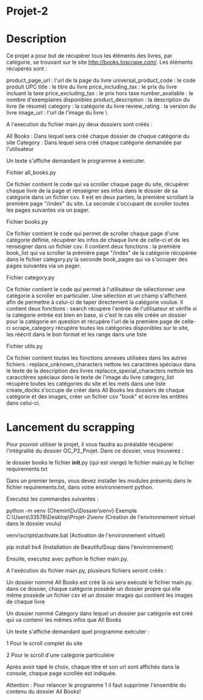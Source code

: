 # Projet-2


# Description


Ce projet a pour but de récupérer tous les éléments des livres, par catégorie, se trouvant sur le site http://books.toscrape.com/.
Les éléments récupérés sont :

product_page_url : l'url de la page du livre
universal_product_code : le code produit UPC
title : le titre du livre
price_including_tax : le prix du livre incluant la taxe
price_excluding_tax : le prix hors taxe
number_available : le nombre d'exemplaires disponibles
product_description : la description du livre (le résumé)
category : la catégorie du livre
review_rating : la version du livre
image_url : l'url de l'image du livre \

A l'execution du fichier main.py deux dossiers sont créés :

  All Books : Dans lequel sera créé chaque dossier de chaque catégorie du site
  Category : Dans lequel sera créé chaque catégorie demandée par l'utilisateur
  
Un texte s'affiche demandant le programme à executer.
  

Fichier all_books.py

Ce fichier contient le code qui va scroller chaque page du site, récupérer chaque livre de la page et renseigner ses infos dans le dossier de sa catégorie dans un fichier csv.
Il est en deux parties, la première scrollant la première page "/index" du site. La seconde s'occupant de scroller toutes les pages suivantes via un pager.


Fichier books.py

Ce fichier contient le code qui permet de scroller chaque page d'une catégorie définie, récupérer les infos de chaque livre de celle-ci et de les renseigner dans un fichier csv.
Il contient deux fonctions :
  la première book_list qui va scroller la prémière page "/index" de la catégorie récupérée dans le fichier category.py
  la seconde book_pages qui va s'occuper des pages suivantes via un pager.
  

Fichier category.py

Ce fichier contient le code qui permet à l'utilisateur de sélectionner une catégorie à scroller en particulier. Une sélection et un champ s'affichent afin de permettre à celui-ci de taper directement la catégorie voulue. Il contient deux fonctions :
    search récupère l'entrée de l'utilisateur et vérifie si la catégorie entrée est bien en base, si c'est le cas elle créée un dossier pour la catégorie en question et récupère     l'url de la première page de celle-ci
    scrape_category récupère toutes les catégories disponibles sur le site, les réécrit dans le bon format et les range dans une liste
    

Fichier utils.py

Ce fichier contient toutes les fonctions annexes utilisées dans les autres fichiers :
    replace_unknown_characters nettoie les caractères spéciaux dans le texte de la description des livres
    replacce_special_characters nettoie les caracctères spéciaux dans le texte de l'image du livre
    category_list récupère toutes les catégories du site et les mets dans une liste
    create_docks s'occupe de créer dans All Books les dossiers de chaque catégorie et des images, créer un fichier csv "book" et écrire les entêtes dans celui-ci. 
    
    
# Lancement du scrapping


Pour pouvoir utiliser le projet, il vous faudra au préalable récupérer l'intégralité du dossier OC_P2_Projet. Dans ce dossier, vous trouverez :

le dossier books
le fichier __init__.py (qui est vierge)
le fichier main.py
le fichier requirements.txt

Dans un premier temps, vous devez installer les modules présents dans le fichier requirements.txt, dans votre environnement python.

Executez les commandes suivantes :

python -m venv {Chemin\Du\Dossier\venv}  Exemple C:\Users\33578\Desktop\Projet-2\venv (Création de l'environnement virtuel dans le dossier voulu)

venv\scripts\activate.bat (Activation de l'environnement virtuel)

pip install bs4 (Installation de BeautifulSoup dans l'environnement)

Ensuite, executez avec python le fichier main.py. 

A l'exécution du fichier main.py, plusieurs fichiers seront créés :

Un dossier nommé All Books est créé là où sera exécuté le fichier main.py. dans ce dossier, chaque catégorie possède un dossier propre qui elle même possède un fichier csv et un dossier images qui contient les images de chaque livre

Un dossier nommé Category dans lequel un dossier par catégorie est créé qui va contenir les mêmes infos que All Books

Un texte s'affiche demandant quel programme exécuter :

 1 Pour le scroll complet du site
 
 2 Pour le scroll d'une catégorie particulière
  
Après avoir tapé le choix, chaque titre et son url sont affichés dans la console, chaque page scrollée est indiquée.

Attention : Pour relancer le programme 1 il faut supprimer l'ensemble du contenu du dossier All Books!

